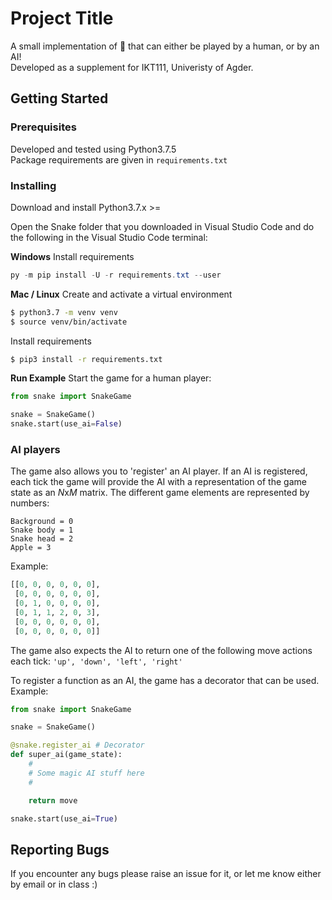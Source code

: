 # Project Title

A small implementation of 🐍 that can either be played by a human, or by an AI!  
Developed as a supplement for IKT111, Univeristy of Agder.

## Getting Started
### Prerequisites

Developed and tested using Python3.7.5  
Package requirements are given in `requirements.txt`

### Installing

Download and install Python3.7.x >=

Open the Snake folder that you downloaded in Visual Studio Code and do the following in the Visual Studio Code terminal:

**Windows**
Install requirements
```powershell
py -m pip install -U -r requirements.txt --user
```

**Mac / Linux**
Create and activate a virtual environment

```bash
$ python3.7 -m venv venv
$ source venv/bin/activate
```

Install requirements

```bash
$ pip3 install -r requirements.txt
```

**Run Example**
Start the game for a human player:

```python
from snake import SnakeGame

snake = SnakeGame()
snake.start(use_ai=False)
```
### AI players
The game also allows you to 'register' an AI player.
If an AI is registered, each tick the game will provide the AI with a representation of the game state as an $N$x$M$ matrix. The different game elements are represented by numbers:  

`Background = 0`  
`Snake body = 1`  
`Snake head = 2`  
`Apple = 3`


Example:
```python
[[0, 0, 0, 0, 0, 0],
 [0, 0, 0, 0, 0, 0],
 [0, 1, 0, 0, 0, 0],
 [0, 1, 1, 2, 0, 3],
 [0, 0, 0, 0, 0, 0],
 [0, 0, 0, 0, 0, 0]]
```

The game also expects the AI to return one of the following move actions each tick: `'up', 'down', 'left', 'right'`

To register a function as an AI, the game has a decorator that can be used. Example:
```python
from snake import SnakeGame

snake = SnakeGame()

@snake.register_ai # Decorator
def super_ai(game_state):
    #
    # Some magic AI stuff here
    #

    return move

snake.start(use_ai=True)
```
## Reporting Bugs
If you encounter any bugs please raise an issue for it, or let me know either by email or in class :) 
